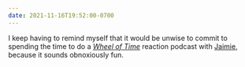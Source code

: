 ```yaml
---
date: 2021-11-16T19:52:00-0700
---
```


I keep having to remind myself that it would be unwise to commit to spending the time to do a [<cite>Wheel of Time</cite>](https://en.wikipedia.org/wiki/The_Wheel_of_Time_(TV_series)) reaction podcast with [Jaimie](https://jaimiekrycho.com), because it sounds obnoxiously fun.